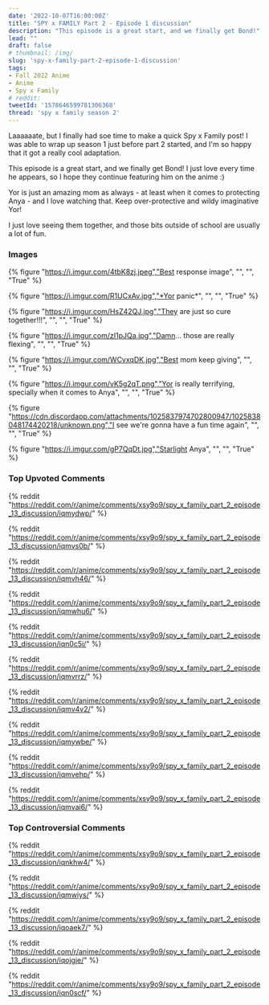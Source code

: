 ```yaml
---
date: '2022-10-07T16:00:00Z'
title: "SPY x FAMILY Part 2 - Episode 1 discussion"
description: "This episode is a great start, and we finally get Bond!"
lead: ""
draft: false
# thumbnail: /img/
slug: 'spy-x-family-part-2-episode-1-discussion'
tags: 
- Fall 2022 Anime 
- Anime 
- Spy x Family 
# reddit: 
tweetId: '1578646599781306368'
thread: 'spy x family season 2'
---
```


Laaaaaate, but I finally had soe time to make a quick Spy x Family post! I was able to wrap up season 1 just before part 2 started, and I'm so happy that it got a really cool adaptation.

This episode is a great start, and we finally get Bond! I just love every time he appears, so I hope they continue featuring him on the anime :)

Yor is just an amazing mom as always - at least when it comes to protecting Anya - and I love watching that. Keep over-protective and wildy imaginative Yor!

I just love seeing them together, and those bits outside of school are usually a lot of fun.

### Images

{% figure "https://i.imgur.com/4tbK8zj.jpeg","Best response image", "", "", "True" %}

{% figure "https://i.imgur.com/R1UCxAv.jpg","*Yor panic*", "", "", "True" %}

{% figure "https://i.imgur.com/HsZ42QJ.jpg","They are just so cure together!!!", "", "", "True" %}

{% figure "https://i.imgur.com/zI1pJQa.jpg","Damn... those are really flexing", "", "", "True" %}

{% figure "https://i.imgur.com/WCvxqDK.jpg","Best mom keep giving", "", "", "True" %}

{% figure "https://i.imgur.com/vK5g2qT.png","Yor is really terrifying, specially when it comes to Anya", "", "", "True" %}

{% figure "https://cdn.discordapp.com/attachments/1025837974702800947/1025838048174420218/unknown.png","I see we're gonna have a fun time again", "", "", "True" %}

{% figure "https://i.imgur.com/gP7QqDt.jpg","Starlight Anya", "", "", "True" %}

<blockquote class="imgur-embed-pub" lang="en" data-id="14kGQFr"><a href="//imgur.com/14kGQFr"></a></blockquote><script async src="//s.imgur.com/min/embed.js" charset="utf-8"></script>


### Top Upvoted Comments 
 
{% reddit "https://reddit.com/r/anime/comments/xsy9o9/spy_x_family_part_2_episode_13_discussion/iqmydwp/" %} 
 
{% reddit "https://reddit.com/r/anime/comments/xsy9o9/spy_x_family_part_2_episode_13_discussion/iqmvs0b/" %} 
 
{% reddit "https://reddit.com/r/anime/comments/xsy9o9/spy_x_family_part_2_episode_13_discussion/iqmvh46/" %} 
 
{% reddit "https://reddit.com/r/anime/comments/xsy9o9/spy_x_family_part_2_episode_13_discussion/iqmwhu6/" %} 
 
{% reddit "https://reddit.com/r/anime/comments/xsy9o9/spy_x_family_part_2_episode_13_discussion/iqn0c5i/" %} 
 
{% reddit "https://reddit.com/r/anime/comments/xsy9o9/spy_x_family_part_2_episode_13_discussion/iqmvrrz/" %} 
 
{% reddit "https://reddit.com/r/anime/comments/xsy9o9/spy_x_family_part_2_episode_13_discussion/iqmv4v2/" %} 
 
{% reddit "https://reddit.com/r/anime/comments/xsy9o9/spy_x_family_part_2_episode_13_discussion/iqmywbe/" %} 
 
{% reddit "https://reddit.com/r/anime/comments/xsy9o9/spy_x_family_part_2_episode_13_discussion/iqmvehp/" %} 
 
{% reddit "https://reddit.com/r/anime/comments/xsy9o9/spy_x_family_part_2_episode_13_discussion/iqmvai6/" %} 
 
 
 
### Top Controversial Comments 
 
 {% reddit "https://reddit.com/r/anime/comments/xsy9o9/spy_x_family_part_2_episode_13_discussion/iqnkhw4/" %} 
 
{% reddit "https://reddit.com/r/anime/comments/xsy9o9/spy_x_family_part_2_episode_13_discussion/iqmwiys/" %} 
 
{% reddit "https://reddit.com/r/anime/comments/xsy9o9/spy_x_family_part_2_episode_13_discussion/iqoaek7/" %} 
 
{% reddit "https://reddit.com/r/anime/comments/xsy9o9/spy_x_family_part_2_episode_13_discussion/iqojgje/" %} 
 
{% reddit "https://reddit.com/r/anime/comments/xsy9o9/spy_x_family_part_2_episode_13_discussion/iqn0scf/" %} 
 
